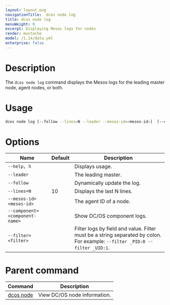 ```yaml
---
layout: layout.pug
navigationTitle:  dcos node log
title: dcos node log
menuWeight: 9
excerpt: Displaying Mesos logs for nodes
render: mustache
model: /1.14/data.yml
enterprise: false
---
```



# Description
The `dcos node log` command displays the Mesos logs for the leading master node, agent nodes, or both.

# Usage

```bash
dcos node log [--follow --lines=N --leader --mesos-id=<mesos-id>]  [--component=<component-name> --filter=<filter>...]
```

# Options

| Name | Default | Description |
|---------|-------------|-------------|
| `--help, h`   |   |   Displays usage. |
| `--leader`   |             |  The leading master. |
| `--follow`   |             |  Dynamically update the log. |
| `--lines=N`   |     10      |  Displays the last N lines. |
| `--mesos-id=<mesos-id>`   |             | The agent ID of a node. |
| `--component=<component-name>` |    |    Show DC/OS component logs.|
| `--filter=<filter>`  |     |  Filter logs by field and value. Filter must be a string separated by colon. For example: `--filter _PID:0 --filter _UID:1`.|

# Parent command

| Command | Description |
|---------|-------------|
| [dcos node](/mesosphere/dcos/1.14/cli/command-reference/dcos-node/) | View DC/OS node information. |
